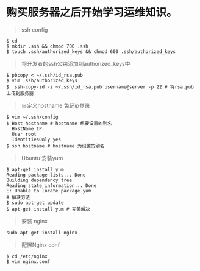 # 购买服务器之后开始学习运维知识。

> ssh config
    
    $ cd
    $ mkdir .ssh && chmod 700 .ssh
    $ touch .ssh/authorized_keys && chmod 600 .ssh/authorized_keys

>  将开发者的ssh公钥添加到authorized_keys中

    $ pbcopy < ~/.ssh/id_rsa.pub
    $ vim .ssh/authorized_keys
    $  ssh-copy-id -i ~/.ssh/id_rsa.pub username@server -p 22 # 将rsa.pub 上传到服务器
    
> 自定义hostname 免记ip登录

    $ vim ~/.ssh/config
    $ Host hostname # hostname 想要设置的别名
      HostName IP
      User root
      IdentitiesOnly yes
    $ ssh hostname # hostname 为设置的别名

> Ubuntu 安装yum

    $ apt-get install yum
    Reading package lists... Done
    Building dependency tree       
    Reading state information... Done
    E: Unable to locate package yum
    # 解决方法
    $ sudo apt-get update
    $ apt-get install yum # 完美解决

> 安装 nginx

    sudo apt-get install nginx

> 配置Nginx conf

    $ cd /etc/nginx
    $ vim nginx.conf


    